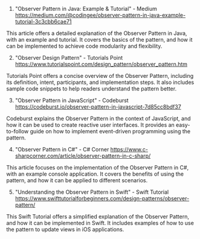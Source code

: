 

1. "Observer Pattern in Java: Example & Tutorial" - Medium
https://medium.com/@codingee/observer-pattern-in-java-example-tutorial-3c3cbb6cae71

This article offers a detailed explanation of the Observer Pattern in Java, with an example and tutorial. It covers the basics of the pattern, and how it can be implemented to achieve code modularity and flexibility.

2. "Observer Design Pattern" - Tutorials Point
https://www.tutorialspoint.com/design_pattern/observer_pattern.htm

Tutorials Point offers a concise overview of the Observer Pattern, including its definition, intent, participants, and implementation steps. It also includes sample code snippets to help readers understand the pattern better.

3. "Observer Pattern in JavaScript" - Codeburst
https://codeburst.io/observer-pattern-in-javascript-7d85cc8bdf37

Codeburst explains the Observer Pattern in the context of JavaScript, and how it can be used to create reactive user interfaces. It provides an easy-to-follow guide on how to implement event-driven programming using the pattern.

4. "Observer Pattern in C#" - C# Corner
https://www.c-sharpcorner.com/article/observer-pattern-in-c-sharp/

This article focuses on the implementation of the Observer Pattern in C#, with an example console application. It covers the benefits of using the pattern, and how it can be applied to different scenarios.

5. "Understanding the Observer Pattern in Swift" - Swift Tutorial
https://www.swifttutorialforbeginners.com/design-patterns/observer-pattern/

This Swift Tutorial offers a simplified explanation of the Observer Pattern, and how it can be implemented in Swift. It includes examples of how to use the pattern to update views in iOS applications.